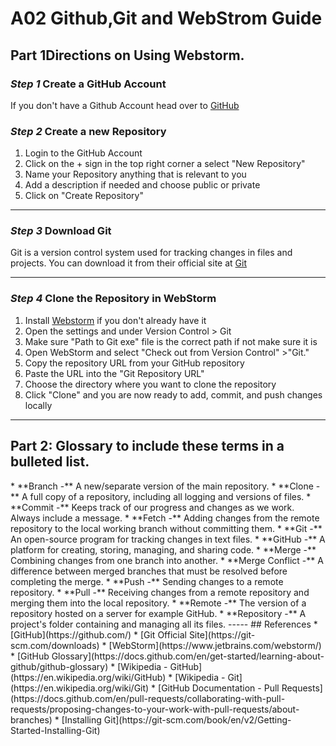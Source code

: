 <h1>A02 Github,Git and WebStrom Guide</h1>

<h2>Part 1Directions on Using Webstorm.</h2>

### _Step 1_ Create a GitHub Account
If you don't have a Github Account head over to [GitHub](https://github.com/)
### _Step 2_ Create a new Repository
1. Login to the GitHub Account
2. Click on the + sign in the top right corner a select "New Repository"
3. Name your Repository anything that is relevant to you
4. Add a description if needed and choose public or private
5. Click on "Create Repository"
-----
### _Step 3_ Download Git
Git is a version control system used for tracking changes in files and projects.
You can download it from their official site at [Git](https://git-scm.com/downloads)

-----

### _Step 4_ Clone the Repository in WebStorm
1. Install [Webstorm](https://www.jetbrains.com/webstorm/download/#section=windows) if you don't already have it
2. Open the settings and under Version Control > Git
3. Make sure "Path to Git exe" file is the correct path if not make sure it is
4. Open WebStorm and select "Check out from Version Control" >"Git."
5. Copy the repository URL from your GitHub repository
6. Paste the URL into the "Git Repository URL"
7. Choose the directory where you want to clone the repository
8. Click "Clone" and you are now ready to add, commit, and push changes locally
-----
<h2>Part 2: Glossary to include these terms in a bulleted list.</h2>
* **Branch -** A new/separate version of the main repository.
* **Clone -** A full copy of a repository, including all logging and versions of files.
* **Commit -** Keeps track of our progress and changes as we work. Always include a message.
* **Fetch -** Adding changes from the remote repository to the local working branch without committing them.
* **Git -** An open-source program for tracking changes in text files.
* **GitHub -** A platform for creating, storing, managing, and sharing code.
* **Merge -** Combining changes from one branch into another.
* **Merge Conflict -** A difference between merged branches that must be resolved before completing the merge.
* **Push -** Sending changes to a remote repository.
* **Pull -** Receiving changes from a remote repository and merging them into the local repository.
* **Remote -** The version of a repository hosted on a server for example GitHub.
* **Repository -** A project's folder containing and managing all its files.
-----
## References
* [GitHub](https://github.com/)
* [Git Official Site](https://git-scm.com/downloads)
* [WebStorm](https://www.jetbrains.com/webstorm/)
* [GitHub Glossary](https://docs.github.com/en/get-started/learning-about-github/github-glossary)
* [Wikipedia - GitHub](https://en.wikipedia.org/wiki/GitHub)
* [Wikipedia - Git](https://en.wikipedia.org/wiki/Git)
* [GitHub Documentation - Pull Requests](https://docs.github.com/en/pull-requests/collaborating-with-pull-requests/proposing-changes-to-your-work-with-pull-requests/about-branches)
* [Installing Git](https://git-scm.com/book/en/v2/Getting-Started-Installing-Git)